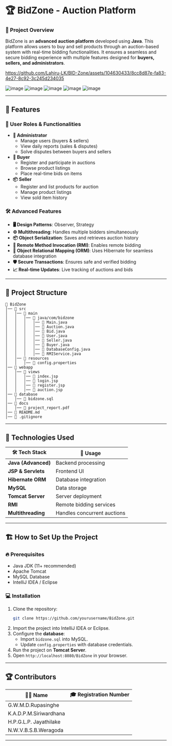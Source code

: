 # 🏆 BidZone - Auction Platform

### 🎯 Project Overview
BidZone is an **advanced auction platform** developed using **Java**. This platform allows users to buy and sell products through an auction-based system with real-time bidding functionalities. It ensures a seamless and secure bidding experience with multiple features designed for **buyers, sellers, and administrators**.




https://github.com/Lahiru-LK/BID-Zone/assets/104630433/8cc8d87e-fa83-4e27-8c92-3c245d234035


![image](https://github.com/user-attachments/assets/08fc9ccd-14fb-489b-8be3-56d4b3a69eb0)
![image](https://github.com/user-attachments/assets/b23969a4-59a5-48b0-a63b-87b07b7d801d)
![image](https://github.com/user-attachments/assets/cf1166c6-b391-429f-8627-56d6ecb2a180)
![image](https://github.com/user-attachments/assets/c1ea3c9d-03cb-43b9-8a8e-6eccbf9fd629)
![image](https://github.com/user-attachments/assets/6fed3763-e025-466e-8e69-28d34de4ee6a)


---

## 🚀 Features
### 👥 User Roles & Functionalities
- **👑 Administrator**
  - Manage users (buyers & sellers)
  - View daily reports (sales & disputes)
  - Solve disputes between buyers and sellers
- **🛒 Buyer**
  - Register and participate in auctions
  - Browse product listings
  - Place real-time bids on items
- **📦 Seller**
  - Register and list products for auction
  - Manage product listings
  - View sold item history

### 🛠️ Advanced Features
- **🖥️ Design Patterns**: Observer, Strategy
- **⚙️ Multithreading**: Handles multiple bidders simultaneously
- **📦 Object Serialization**: Saves and retrieves auction history
- **🔗 Remote Method Invocation (RMI)**: Enables remote bidding
- **📄 Object Relational Mapping (ORM)**: Uses Hibernate for seamless database integration
- **🛡️ Secure Transactions**: Ensures safe and verified bidding
- **📈 Real-time Updates**: Live tracking of auctions and bids

---

## 📂 Project Structure
```
📁 BidZone
│── 📂 src
│   │── 📂 main
│   │   │── 📂 java/com/bidzone
│   │   │   │── 📄 Main.java
│   │   │   │── 📄 Auction.java
│   │   │   │── 📄 Bid.java
│   │   │   │── 📄 User.java
│   │   │   │── 📄 Seller.java
│   │   │   │── 📄 Buyer.java
│   │   │   │── 📄 DatabaseConfig.java
│   │   │   │── 📄 RMIService.java
│   │── 📂 resources
│   │   │── 📄 config.properties
│── 📂 webapp
│   │── 📂 views
│   │   │── 📄 index.jsp
│   │   │── 📄 login.jsp
│   │   │── 📄 register.jsp
│   │   │── 📄 auction.jsp
│── 📂 database
│   │── 📄 bidzone.sql
│── 📂 docs
│   │── 📄 project_report.pdf
│── 📜 README.md
│── 📜 .gitignore
```

---

## 🔧 Technologies Used
| 🛠️ Tech Stack        | 📌 Usage |
|----------------------|----------|
| **Java (Advanced)** | Backend processing |
| **JSP & Servlets**  | Frontend UI |
| **Hibernate ORM**   | Database integration |
| **MySQL**           | Data storage |
| **Tomcat Server**   | Server deployment |
| **RMI**             | Remote bidding services |
| **Multithreading**  | Handles concurrent auctions |

---

## 🏗️ How to Set Up the Project
### 🔥 Prerequisites
- Java JDK (11+ recommended)
- Apache Tomcat
- MySQL Database
- IntelliJ IDEA / Eclipse

### 💻 Installation
1. Clone the repository:
   ```sh
   git clone https://github.com/yourusername/BidZone.git
   ```
2. Import the project into IntelliJ IDEA or Eclipse.
3. Configure the **database**:
   - Import `bidzone.sql` into MySQL.
   - Update `config.properties` with database credentials.
4. Run the project on **Tomcat Server**.
5. Open `http://localhost:8080/BidZone` in your browser.

---

## 🏆 Contributors
| 👨‍💻 Name | 🎓 Registration Number |
|----------|----------------------|
| G.W.M.D.Rupasinghe
| K.A.D.P.M.Siriwardhana 
| H.P.G.L.P. Jayathilake
| N.W.V.B.S.B.Weragoda 

---


